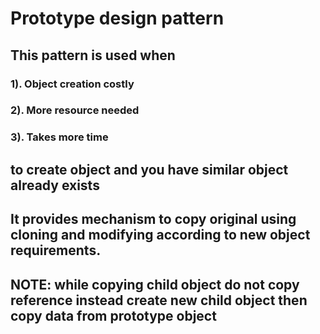 # Prototype design pattern

## This pattern is used when 
### 1). Object creation costly 
### 2). More resource needed
### 3). Takes more time
## to create object and you have similar object already exists

## It provides mechanism to copy original using cloning and modifying according to new object requirements.

## NOTE: while copying child object do not copy reference instead create new child object then copy data from prototype object


